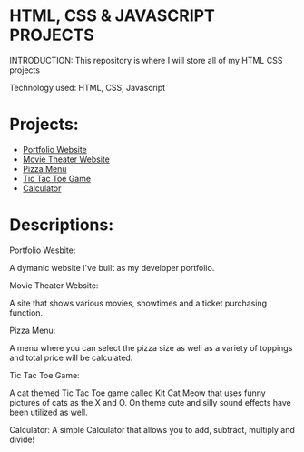  # HTML, CSS & JAVASCRIPT PROJECTS
 INTRODUCTION:
 This repository is where I will store all of my HTML CSS projects
 
 Technology used: HTML, CSS, Javascript
 
# Projects:
- [Portfolio Website](https://edendior.github.io/)
- [Movie Theater Website](https://github.com/edendior/HTML-AND-CSS-PROJECTS/tree/github-assignment/academy-cinemas)
- [Pizza Menu](https://github.com/edendior/JAVASCRIPT-PROJECTS/tree/main/Pizza_Project)
- [Tic Tac Toe Game](https://github.com/edendior/JAVASCRIPT-PROJECTS/tree/main/TicTacToe)
- [Calculator](https://github.com/edendior/JAVASCRIPT-PROJECTS/tree/main/Calculator)

# Descriptions:

Portfolio Wesbite: 

A dymanic website I've built as my developer portfolio. 

Movie Theater Website: 

A site that shows various movies, showtimes and a ticket purchasing function.

Pizza Menu:

A menu where you can select the pizza size as well as a variety of toppings and total price will be calculated. 

Tic Tac Toe Game: 

A cat themed Tic Tac Toe game called Kit Cat Meow that uses funny pictures of cats as the X and O. On theme cute and silly sound effects have been utilized as well. 

Calculator:
A simple Calculator that allows you to add, subtract, multiply and divide! 
